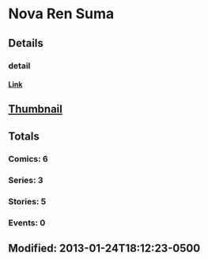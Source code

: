 # Nova Ren Suma 
## Details
### detail
#### [Link](http://marvel.com/comics/creators/4645/nova_ren_suma?utm_campaign=apiRef&utm_source=225578a89fc76f3d20fbffda5d17a88d)
## [Thumbnail](http://i.annihil.us/u/prod/marvel/i/mg/6/70/4bc4684be1366.jpg)
## Totals
### Comics: 6
### Series: 3
### Stories: 5
### Events: 0
## Modified: 2013-01-24T18:12:23-0500